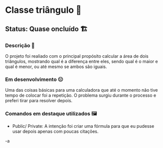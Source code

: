 # Classe triângulo 🔼
## Status: Quase oncluído 🏗️

### Descrição 📖

O projeto foi realiado com o principal propósito calcular a área de dois triângulos, mostrando qual é a diferença entre eles, sendo qual é o maior e qual é menor, ou até mesmo se ambos são iguais.

### Em desenvolvimento 😑

Uma das coisas básicas para uma calculadora que até o momento não tive tempo de colocar foi a repetição. O problema surgiu durante o processo e preferi tirar para resolver depois.

### Comandos em destaque utilizados 🖼️

- Public/ Private:
A intenção foi criar uma fórmula para que eu pudesse usar depois apenas com poucas citações.

-a
